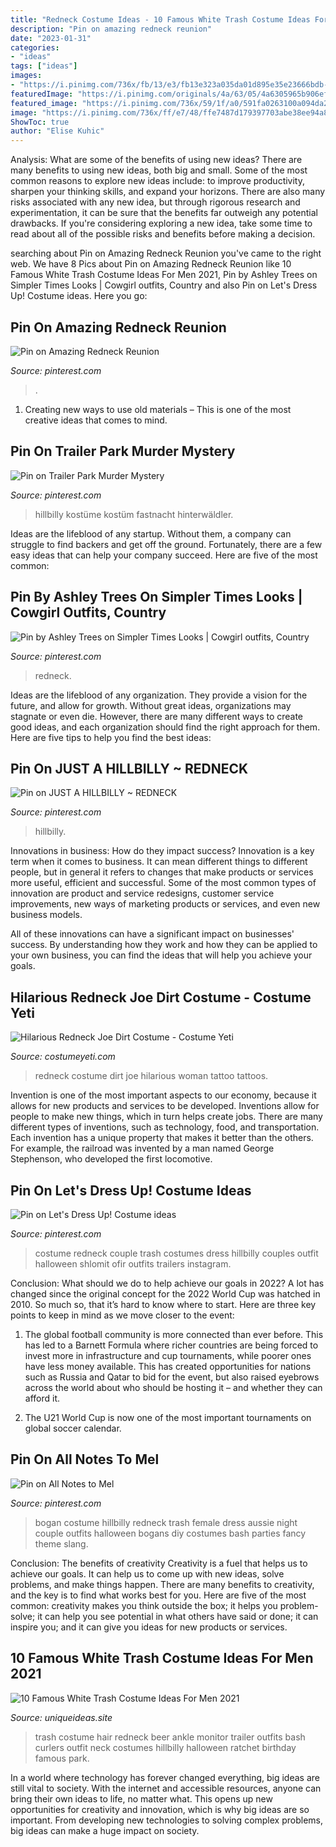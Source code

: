 ```yaml
---
title: "Redneck Costume Ideas - 10 Famous White Trash Costume Ideas For Men 2021"
description: "Pin on amazing redneck reunion"
date: "2023-01-31"
categories:
- "ideas"
tags: ["ideas"]
images:
- "https://i.pinimg.com/736x/fb/13/e3/fb13e323a035da01d895e35e23666bdb--trailer-trash-party-trailer-park-party-ideas.jpg"
featuredImage: "https://i.pinimg.com/originals/4a/63/05/4a6305965b906ef1a8eaa9aad9b513de.jpg"
featured_image: "https://i.pinimg.com/736x/59/1f/a0/591fa0263100a094da2f715b579c6efd.jpg"
image: "https://i.pinimg.com/736x/ff/e7/48/ffe7487d179397703abe38ee94a8473e--hillbilly-costume-redneck-costume.jpg"
ShowToc: true
author: "Elise Kuhic"
---
```



Analysis: What are some of the benefits of using new ideas?
There are many benefits to using new ideas, both big and small. Some of the most common reasons to explore new ideas include: to improve productivity, sharpen your thinking skills, and expand your horizons. There are also many risks associated with any new idea, but through rigorous research and experimentation, it can be sure that the benefits far outweigh any potential drawbacks. If you're considering exploring a new idea, take some time to read about all of the possible risks and benefits before making a decision.

	

		
searching about Pin on Amazing Redneck Reunion you've came to the right web. We have 8 Pics about Pin on Amazing Redneck Reunion like 10 Famous White Trash Costume Ideas For Men 2021, Pin by Ashley Trees on Simpler Times Looks | Cowgirl outfits, Country and also Pin on Let&#039;s Dress Up! Costume ideas. Here you go:
		
    
## Pin On Amazing Redneck Reunion

<img loading=lazy src="https://i.pinimg.com/736x/59/1f/a0/591fa0263100a094da2f715b579c6efd.jpg" onerror="this.onerror=null;this.src='https://tse3.mm.bing.net/th?id=OIP.y2fJAtb6mRgcUvrBzUMQ1QHaNA&amp;pid=15.1';" alt="Pin on Amazing Redneck Reunion">

_Source: pinterest.com_

>. 

	

1. Creating new ways to use old materials – This is one of the most creative ideas that comes to mind.

    
## Pin On Trailer Park Murder Mystery

<img loading=lazy src="https://i.pinimg.com/736x/fb/13/e3/fb13e323a035da01d895e35e23666bdb--trailer-trash-party-trailer-park-party-ideas.jpg" onerror="this.onerror=null;this.src='https://tse1.mm.bing.net/th?id=OIP.nsnASsydnCwmIx4HlmhXYwHaIn&amp;pid=15.1';" alt="Pin on Trailer Park Murder Mystery">

_Source: pinterest.com_

>hillbilly kostüme kostüm fastnacht hinterwäldler. 

	

Ideas are the lifeblood of any startup. Without them, a company can struggle to find backers and get off the ground. Fortunately, there are a few easy ideas that can help your company succeed. Here are five of the most common: 

    
## Pin By Ashley Trees On Simpler Times Looks | Cowgirl Outfits, Country

<img loading=lazy src="https://i.pinimg.com/originals/14/da/64/14da64534d0fd190901ce64a22e38222.jpg" onerror="this.onerror=null;this.src='https://tse4.mm.bing.net/th?id=OIP.PyxbvxaECnjrtxLQansPrwHaLH&amp;pid=15.1';" alt="Pin by Ashley Trees on Simpler Times Looks | Cowgirl outfits, Country">

_Source: pinterest.com_

>redneck. 

	

Ideas are the lifeblood of any organization. They provide a vision for the future, and allow for growth. Without great ideas, organizations may stagnate or even die. However, there are many different ways to create good ideas, and each organization should find the right approach for them. Here are five tips to help you find the best ideas:

    
## Pin On JUST A HILLBILLY ~ REDNECK

<img loading=lazy src="https://i.pinimg.com/originals/4a/63/05/4a6305965b906ef1a8eaa9aad9b513de.jpg" onerror="this.onerror=null;this.src='https://tse3.mm.bing.net/th?id=OIP.YXfP3dn1pU_Ubnb-xoVk_QHaJ3&amp;pid=15.1';" alt="Pin on JUST A HILLBILLY ~ REDNECK">

_Source: pinterest.com_

>hillbilly. 

	

Innovations in business: How do they impact success?
Innovation is a key term when it comes to business. It can mean different things to different people, but in general it refers to changes that make products or services more useful, efficient and successful.
Some of the most common types of innovation are product and service redesigns, customer service improvements, new ways of marketing products or services, and even new business models.

All of these innovations can have a significant impact on businesses' success. By understanding how they work and how they can be applied to your own business, you can find the ideas that will help you achieve your goals.

    
## Hilarious Redneck Joe Dirt Costume - Costume Yeti

<img loading=lazy src="https://costumeyeti.com/wp-content/uploads/2017/10/Redneck-Joe-Dirt-Woman.png" onerror="this.onerror=null;this.src='https://tse2.mm.bing.net/th?id=OIP.yielqYuMOVJtBeMX9GlmFAHaLg&amp;pid=15.1';" alt="Hilarious Redneck Joe Dirt Costume - Costume Yeti">

_Source: costumeyeti.com_

>redneck costume dirt joe hilarious woman tattoo tattoos. 

	

Invention is one of the most important aspects to our economy, because it allows for new products and services to be developed. Inventions allow for people to make new things, which in turn helps create jobs. There are many different types of inventions, such as technology, food, and transportation. Each invention has a unique property that makes it better than the others. For example, the railroad was invented by a man named George Stephenson, who developed the first locomotive.

    
## Pin On Let&#039;s Dress Up! Costume Ideas

<img loading=lazy src="https://i.pinimg.com/736x/0d/64/da/0d64dab274adcb4bc7208f5bb50b010e--redneck-costume-redneck-party.jpg" onerror="this.onerror=null;this.src='https://tse1.mm.bing.net/th?id=OIP.xBhL0DC1b8uk7UvGdYHBlwHaHb&amp;pid=15.1';" alt="Pin on Let&#039;s Dress Up! Costume ideas">

_Source: pinterest.com_

>costume redneck couple trash costumes dress hillbilly couples outfit halloween shlomit ofir outfits trailers instagram. 

	

Conclusion: What should we do to help achieve our goals in 2022?
A lot has changed since the original concept for the 2022 World Cup was hatched in 2010. So much so, that it’s hard to know where to start. Here are three key points to keep in mind as we move closer to the event:
1. The global football community is more connected than ever before. This has led to a Barnett Formula where richer countries are being forced to invest more in infrastructure and cup tournaments, while poorer ones have less money available. This has created opportunities for nations such as Russia and Qatar to bid for the event, but also raised eyebrows across the world about who should be hosting it – and whether they can afford it.

2. The U21 World Cup is now one of the most important tournaments on global soccer calendar.

    
## Pin On All Notes To Mel

<img loading=lazy src="https://i.pinimg.com/736x/ff/e7/48/ffe7487d179397703abe38ee94a8473e--hillbilly-costume-redneck-costume.jpg" onerror="this.onerror=null;this.src='https://tse3.mm.bing.net/th?id=OIP.WMKzU7b2VJeC_d3Q9XfaFQDIEs&amp;pid=15.1';" alt="Pin on All Notes to Mel">

_Source: pinterest.com_

>bogan costume hillbilly redneck trash female dress aussie night couple outfits halloween bogans diy costumes bash parties fancy theme slang. 

	

Conclusion: The benefits of creativity
Creativity is a fuel that helps us to achieve our goals. It can help us to come up with new ideas, solve problems, and make things happen. There are many benefits to creativity, and the key is to find what works best for you. Here are five of the most common: creativity makes you think outside the box; it helps you problem-solve; it can help you see potential in what others have said or done; it can inspire you; and it can give you ideas for new products or services.

    
## 10 Famous White Trash Costume Ideas For Men 2021

<img loading=lazy src="https://www.uniqueideas.site/wp-content/uploads/white-trash-party-ankle-monitor-ratchet-beer-can-hair-curlers.jpg" onerror="this.onerror=null;this.src='https://tse2.mm.bing.net/th?id=OIP.oEG2lC1Qax6YRYdZc58REQHaKd&amp;pid=15.1';" alt="10 Famous White Trash Costume Ideas For Men 2021">

_Source: uniqueideas.site_

>trash costume hair redneck beer ankle monitor trailer outfits bash curlers outfit neck costumes hillbilly halloween ratchet birthday famous park. 

	

In a world where technology has forever changed everything, big ideas are still vital to society. With the internet and accessible resources, anyone can bring their own ideas to life, no matter what. This opens up new opportunities for creativity and innovation, which is why big ideas are so important. From developing new technologies to solving complex problems, big ideas can make a huge impact on society.

